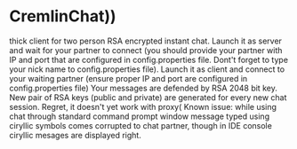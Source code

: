# CremlinChat))
thick client for two person RSA encrypted instant chat.
Launch it as server and wait for your partner to connect (you should provide your partner with IP and port that are configured in config.properties file. Dont't forget to type your nick name to config.properties file).
Launch it as client and connect to your waiting partner (ensure proper IP and port are configured in config.properties file)
Your messages are defended by RSA 2048 bit key. New pair of RSA keys (public and private) are generated for every new chat session.
Regret, it doesn't yet work with proxy(
Known issue: while using chat through standard command prompt window message typed using ciryllic symbols comes corrupted to chat partner, though in IDE console ciryllic mesages are displayed right. 
